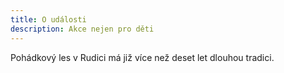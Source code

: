```yaml
---
title: O události
description: Akce nejen pro děti
---
```


Pohádkový les v Rudici má již více než deset let dlouhou tradici.